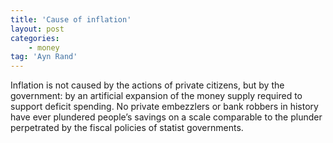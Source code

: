 ```yaml
---
title: 'Cause of inflation'
layout: post
categories:
    - money
tag: 'Ayn Rand'
---
```


Inflation is not caused by the actions of private citizens, but by the government: by an artificial expansion of the money supply required to support deficit spending. No private embezzlers or bank robbers in history have ever plundered people’s savings on a scale comparable to the plunder perpetrated by the fiscal policies of statist governments.